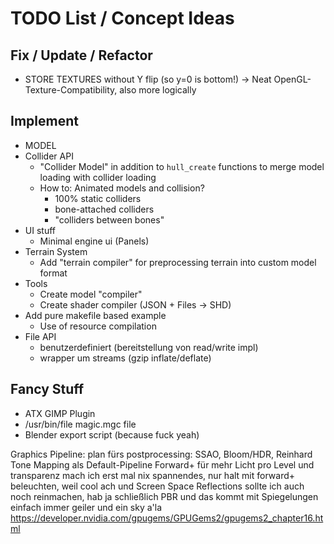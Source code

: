 # TODO List / Concept Ideas

## Fix / Update / Refactor

- STORE TEXTURES without Y flip (so y=0 is bottom!)
  → Neat OpenGL-Texture-Compatibility, also more logically

## Implement
- MODEL
- Collider API
	- "Collider Model" in addition to `hull_create` functions
	  to merge model loading with collider loading
	- How to: Animated models and collision?
		- 100% static colliders
		- bone-attached colliders
		- "colliders between bones"
- UI stuff
	- Minimal engine ui (Panels)
- Terrain System
	- Add "terrain compiler" for preprocessing terrain
		into custom model format
- Tools
	- Create model "compiler"
	- Create shader compiler (JSON + Files → SHD)
- Add pure makefile based example
	- Use of resource compilation
- File API
	- benutzerdefiniert (bereitstellung von read/write impl)
	- wrapper um streams (gzip inflate/deflate)

## Fancy Stuff
- ATX GIMP Plugin
- /usr/bin/file magic.mgc file
- Blender export script (because fuck yeah)
	
Graphics Pipeline:
plan fürs postprocessing: SSAO, Bloom/HDR, Reinhard Tone Mapping als Default-Pipeline
Forward+ für mehr Licht pro Level
und transparenz mach ich erst mal nix spannendes, nur halt mit forward+ beleuchten, weil cool
ach und Screen Space Reflections sollte ich auch noch reinmachen, hab ja schließlich PBR und das kommt mit Spiegelungen einfach immer geiler
und ein sky a'la https://developer.nvidia.com/gpugems/GPUGems2/gpugems2_chapter16.html
